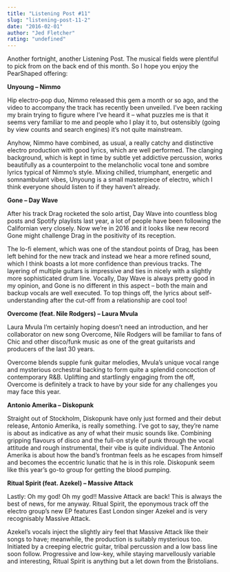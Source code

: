 ```yaml
---
title: "Listening Post #11"
slug: "listening-post-11-2"
date: "2016-02-01"
author: "Jed Fletcher"
rating: "undefined"
---
```


Another fortnight, another Listening Post. The musical fields were plentiful to pick from on the back end of this month. So I hope you enjoy the PearShaped offering:

**Unyoung – Nimmo**

Hip electro-pop duo, Nimmo released this gem a month or so ago, and the video to accompany the track has recently been unveiled. I’ve been racking my brain trying to figure where I’ve heard it – what puzzles me is that it seems very familiar to me and people who I play it to, but ostensibly (going by view counts and search engines) it’s not quite mainstream.

Anyhow, Nimmo have combined, as usual, a really catchy and distinctive electro production with good lyrics, which are well performed. The clanging background, which is kept in time by subtle yet addictive percussion, works beautifully as a counterpoint to the melancholic vocal tone and sombre lyrics typical of Nimmo’s style. Mixing chilled, triumphant, energetic and somnambulant vibes, Unyoung is a small masterpiece of electro, which I think everyone should listen to if they haven’t already.

**Gone – Day Wave**

After his track Drag rocketed the solo artist, Day Wave into countless blog posts and Spotify playlists last year, a lot of people have been following the Californian very closely. Now we’re in 2016 and it looks like new record Gone might challenge Drag in the positivity of its reception.

The lo-fi element, which was one of the standout points of Drag, has been left behind for the new track and instead we hear a more refined sound, which I think boasts a lot more confidence than previous tracks. The layering of multiple guitars is impressive and ties in nicely with a slightly more sophisticated drum line. Vocally, Day Wave is always pretty good in my opinion, and Gone is no different in this aspect – both the main and backup vocals are well executed. To top things off, the lyrics about self-understanding after the cut-off from a relationship are cool too!

**Overcome (feat. Nile Rodgers) – Laura Mvula**

Laura Mvula I’m certainly hoping doesn’t need an introduction, and her collaborator on new song Overcome, Nile Rodgers will be familiar to fans of Chic and other disco/funk music as one of the great guitarists and producers of the last 30 years.

Overcome blends supple funk guitar melodies, Mvula’s unique vocal range and mysterious orchestral backing to form quite a splendid concoction of contemporary R&B. Uplifting and startlingly engaging from the off, Overcome is definitely a track to have by your side for any challenges you may face this year.

**Antonio Amerika – Diskopunk**

Straight out of Stockholm, Diskopunk have only just formed and their debut release, Antonio Amerika, is really something. I’ve got to say, they’re name is about as indicative as any of what their music sounds like. Combining gripping flavours of disco and the full-on style of punk through the vocal attitude and rough instrumental, their vibe is quite individual. The Antonio Amerika is about how the band’s frontman feels as he escapes from himself and becomes the eccentric lunatic that he is in this role. Diskopunk seem like this year’s go-to group for getting the blood pumping.

**Ritual Spirit (feat. Azekel) – Massive Attack**

Lastly: Oh my god! Oh my god!! Massive Attack are back! This is always the best of news, for me anyway. Ritual Spirit, the eponymous track off the electro group’s new EP features East London singer Azekel and is very recognisably Massive Attack.

Azekel’s vocals inject the slightly airy feel that Massive Attack like their songs to have; meanwhile, the production is suitably mysterious too. Initiated by a creeping electric guitar, tribal percussion and a low bass line soon follow. Progressive and low-key, while staying marvellously variable and interesting, Ritual Spirit is anything but a let down from the Bristolians.

